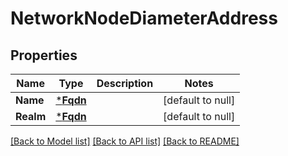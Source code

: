 # NetworkNodeDiameterAddress

## Properties
Name | Type | Description | Notes
------------ | ------------- | ------------- | -------------
**Name** | [***Fqdn**](Fqdn.md) |  | [default to null]
**Realm** | [***Fqdn**](Fqdn.md) |  | [default to null]

[[Back to Model list]](../README.md#documentation-for-models) [[Back to API list]](../README.md#documentation-for-api-endpoints) [[Back to README]](../README.md)

